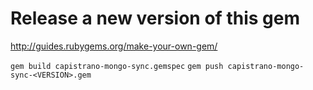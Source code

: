 # Release a new version of this gem

http://guides.rubygems.org/make-your-own-gem/

`gem build capistrano-mongo-sync.gemspec`
`gem push capistrano-mongo-sync-<VERSION>.gem`
